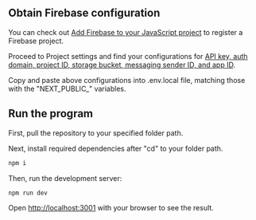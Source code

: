 ## Obtain Firebase configuration

You can check out [Add Firebase to your JavaScript project](https://firebase.google.com/docs/web/setup?hl=en&authuser=0&_gl=1*wmnwn1*_ga*MTk2MDU5OTgwNC4xNzEwNDU2MDY5*_ga_CW55HF8NVT*MTcxMDQ1NjA2OC4xLjEuMTcxMDQ1NjIyMi40OC4wLjA) to register a Firebase project.

Proceed to Project settings and find your configurations for <ins>API key, auth domain, project ID, storage bucket, messaging sender ID, and app ID</ins>.

Copy and paste above configurations into .env.local file, matching those with the "NEXT_PUBLIC_" variables.

## Run the program

First, pull the repository to your specified folder path.

Next, install required dependencies after "cd" to your folder path.

```bash
npm i
```

Then, run the development server:

```bash
npm run dev
```

Open [http://localhost:3001](http://localhost:3001) with your browser to see the result.


